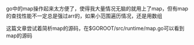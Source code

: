 go中的map操作起来太方便了，使得我大量情况无脑的就用上了map，但有map的查找性能不一定总是强过arr的，如果小范围遍历情况，还是用数组

这篇文章尝试着简析map的源码，在$GOROOT/src/runtime/map.go可以看到map的源码

```


```